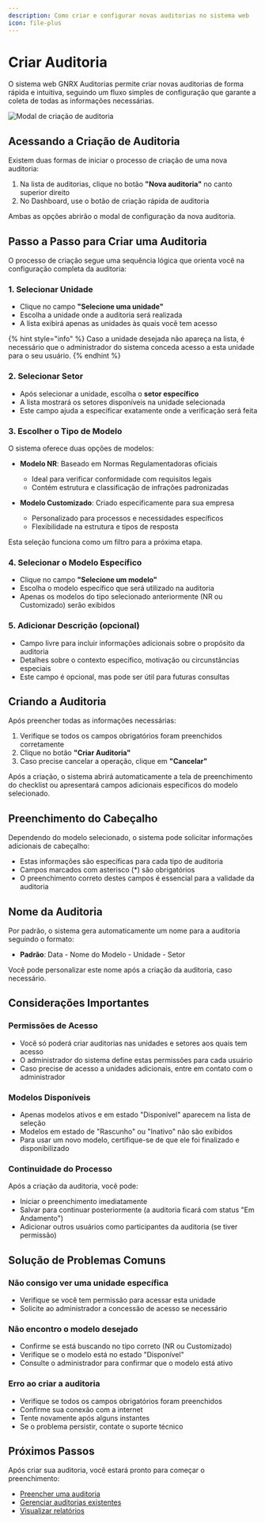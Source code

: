 ```yaml
---
description: Como criar e configurar novas auditorias no sistema web
icon: file-plus
---
```


# Criar Auditoria

O sistema web GNRX Auditorias permite criar novas auditorias de forma rápida e intuitiva, seguindo um fluxo simples de configuração que garante a coleta de todas as informações necessárias.

![Modal de criação de auditoria](/auditorias/assets/criar-auditoria-modal.png)

## Acessando a Criação de Auditoria

Existem duas formas de iniciar o processo de criação de uma nova auditoria:

1. Na lista de auditorias, clique no botão **"Nova auditoria"** no canto superior direito
2. No Dashboard, use o botão de criação rápida de auditoria

Ambas as opções abrirão o modal de configuração da nova auditoria.

## Passo a Passo para Criar uma Auditoria

O processo de criação segue uma sequência lógica que orienta você na configuração completa da auditoria:

### 1. Selecionar Unidade

- Clique no campo **"Selecione uma unidade"**
- Escolha a unidade onde a auditoria será realizada
- A lista exibirá apenas as unidades às quais você tem acesso

{% hint style="info" %}
Caso a unidade desejada não apareça na lista, é necessário que o administrador do sistema conceda acesso a esta unidade para o seu usuário.
{% endhint %}

### 2. Selecionar Setor

- Após selecionar a unidade, escolha o **setor específico**
- A lista mostrará os setores disponíveis na unidade selecionada
- Este campo ajuda a especificar exatamente onde a verificação será feita

### 3. Escolher o Tipo de Modelo

O sistema oferece duas opções de modelos:

- **Modelo NR**: Baseado em Normas Regulamentadoras oficiais
  - Ideal para verificar conformidade com requisitos legais
  - Contém estrutura e classificação de infrações padronizadas

- **Modelo Customizado**: Criado especificamente para sua empresa
  - Personalizado para processos e necessidades específicos
  - Flexibilidade na estrutura e tipos de resposta

Esta seleção funciona como um filtro para a próxima etapa.

### 4. Selecionar o Modelo Específico

- Clique no campo **"Selecione um modelo"**
- Escolha o modelo específico que será utilizado na auditoria
- Apenas os modelos do tipo selecionado anteriormente (NR ou Customizado) serão exibidos

### 5. Adicionar Descrição (opcional)

- Campo livre para incluir informações adicionais sobre o propósito da auditoria
- Detalhes sobre o contexto específico, motivação ou circunstâncias especiais
- Este campo é opcional, mas pode ser útil para futuras consultas

## Criando a Auditoria

Após preencher todas as informações necessárias:

1. Verifique se todos os campos obrigatórios foram preenchidos corretamente
2. Clique no botão **"Criar Auditoria"** 
3. Caso precise cancelar a operação, clique em **"Cancelar"**

Após a criação, o sistema abrirá automaticamente a tela de preenchimento do checklist ou apresentará campos adicionais específicos do modelo selecionado.

## Preenchimento do Cabeçalho

Dependendo do modelo selecionado, o sistema pode solicitar informações adicionais de cabeçalho:

- Estas informações são específicas para cada tipo de auditoria
- Campos marcados com asterisco (*) são obrigatórios
- O preenchimento correto destes campos é essencial para a validade da auditoria

## Nome da Auditoria

Por padrão, o sistema gera automaticamente um nome para a auditoria seguindo o formato:
- **Padrão**: Data - Nome do Modelo - Unidade - Setor

Você pode personalizar este nome após a criação da auditoria, caso necessário.

## Considerações Importantes

### Permissões de Acesso

- Você só poderá criar auditorias nas unidades e setores aos quais tem acesso
- O administrador do sistema define estas permissões para cada usuário
- Caso precise de acesso a unidades adicionais, entre em contato com o administrador

### Modelos Disponíveis

- Apenas modelos ativos e em estado "Disponível" aparecem na lista de seleção
- Modelos em estado de "Rascunho" ou "Inativo" não são exibidos
- Para usar um novo modelo, certifique-se de que ele foi finalizado e disponibilizado

### Continuidade do Processo

Após a criação da auditoria, você pode:
- Iniciar o preenchimento imediatamente
- Salvar para continuar posteriormente (a auditoria ficará com status "Em Andamento")
- Adicionar outros usuários como participantes da auditoria (se tiver permissão)

## Solução de Problemas Comuns

### Não consigo ver uma unidade específica

- Verifique se você tem permissão para acessar esta unidade
- Solicite ao administrador a concessão de acesso se necessário

### Não encontro o modelo desejado

- Confirme se está buscando no tipo correto (NR ou Customizado)
- Verifique se o modelo está no estado "Disponível"
- Consulte o administrador para confirmar que o modelo está ativo

### Erro ao criar a auditoria

- Verifique se todos os campos obrigatórios foram preenchidos
- Confirme sua conexão com a internet
- Tente novamente após alguns instantes
- Se o problema persistir, contate o suporte técnico

## Próximos Passos

Após criar sua auditoria, você estará pronto para começar o preenchimento:

- [Preencher uma auditoria](/auditorias/web/preencher-auditoria.md)
- [Gerenciar auditorias existentes](/auditorias/web/auditorias.md)
- [Visualizar relatórios](/auditorias/web/relatorio-auditoria.md)